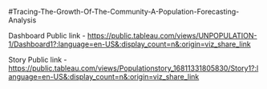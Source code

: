 #Tracing-The-Growth-Of-The-Community-A-Population-Forecasting-Analysis



Dashboard Public link - https://public.tableau.com/views/UNPOPULATION-1/Dashboard1?:language=en-US&:display_count=n&:origin=viz_share_link

Story Public link - https://public.tableau.com/views/Populationstory_16811331805830/Story1?:language=en-US&:display_count=n&:origin=viz_share_link
